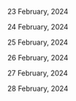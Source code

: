 23 February, 2024

24 February, 2024

25 February, 2024

26 February, 2024

27 February, 2024

28 February, 2024